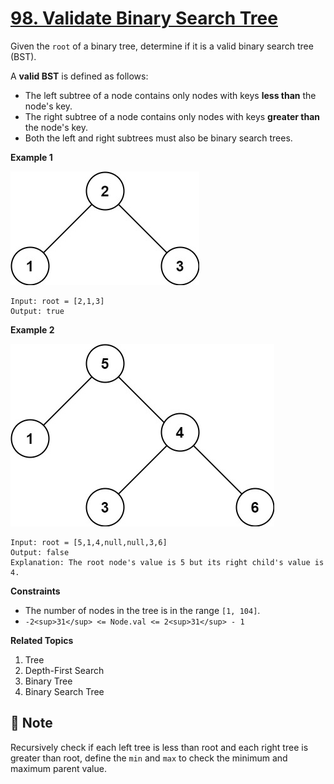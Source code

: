 # [98. Validate Binary Search Tree](https://leetcode.com/problems/validate-binary-search-tree)

Given the `root` of a binary tree, determine if it is a valid binary search tree (BST).

A **valid BST** is defined as follows:

- The left subtree of a node contains only nodes with keys **less than** the node's key.
- The right subtree of a node contains only nodes with keys **greater than** the node's key.
- Both the left and right subtrees must also be binary search trees.

**Example 1**

![tree_1](./img/tree1.jpeg)

```text
Input: root = [2,1,3]
Output: true
```

**Example 2**

![tree_2](./img/tree2.jpeg)

```text
Input: root = [5,1,4,null,null,3,6]
Output: false
Explanation: The root node's value is 5 but its right child's value is 4.
```

**Constraints**

- The number of nodes in the tree is in the range `[1, 104]`.
- `-2<sup>31</sup> <= Node.val <= 2<sup>31</sup> - 1`

**Related Topics**

1. Tree
2. Depth-First Search
3. Binary Tree
4. Binary Search Tree

## :memo: Note

Recursively check if each left tree is less than root and each right tree is greater than root, define the `min` and `max` to check the minimum and maximum parent value.
